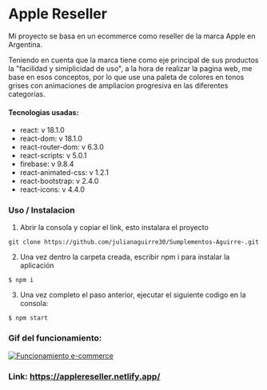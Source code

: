 # Apple Reseller 

 Mi proyecto se basa en un ecommerce como reseller  de la marca Apple en Argentina.

Teniendo en cuenta que la marca tiene como eje principal de sus productos la "facilidad y simiplicidad de uso", a la hora de realizar la pagina web, me base en esos conceptos, por lo que use una paleta de colores en tonos grises con animaciones de ampliacion progresiva en las diferentes categorias.

#### Tecnologias usadas:

* react: v 18.1.0
* react-dom: v 18.1.0
* react-router-dom: v 6.3.0
* react-scripts: v 5.0.1   
* firebase: v 9.8.4 
* react-animated-css: v 1.2.1
* react-bootstrap: v 2.4.0
* react-icons: v 4.4.0 


### Uso / Instalacion 

1. Abrir la consola y copiar el link, esto instalara el proyecto 

```
git clone https://github.com/julianaguirre30/Sumplementos-Aguirre-.git
```

2. Una vez dentro la carpeta creada, escribir npm i para instalar la aplicación 

````
$ npm i
````

3. Una vez completo el paso anterior, ejecutar el siguiente codigo en la consola:

````
$ npm start
````

### Gif del funcionamiento:

[![Funcionamiento e-commerce](https://s4.gifyu.com/images/2022-07-25-15-13-47.gif)](https://gifyu.com/image/SNgnK)


### Link: https://applereseller.netlify.app/


